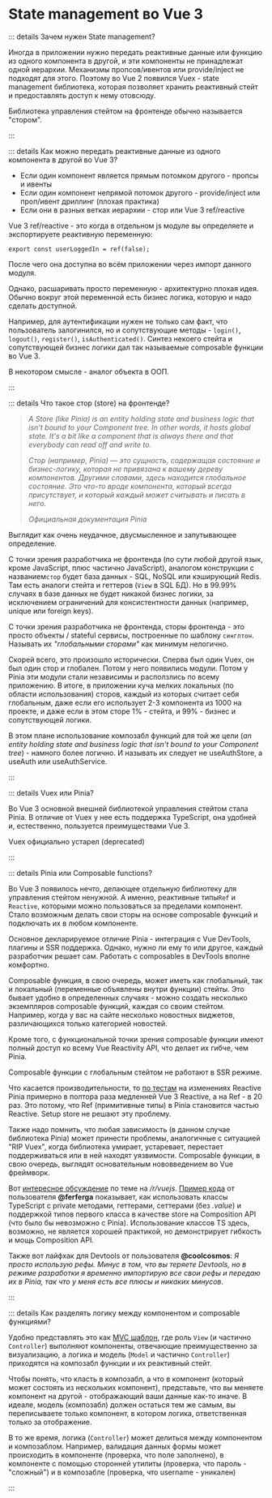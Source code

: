 <!-- TODO: -->

# State management во Vue 3

::: details Зачем нужен State management?

Иногда в приложении нужно передать реактивные данные или функцию из одного компонента в другой, и эти компоненты не принадлежат одной иерархии. Механизмы пропсов/ивентов или provide/inject не подходят для этого. Поэтому во Vue 2 появился Vuex - state management библиотека, которая позволяет хранить реактивный стейт и предоставлять доступ к нему отовсюду.

Библиотека управления стейтом на фронтенде обычно называется "стором".

:::

::: details Как можно передать реактивные данные из одного компонента в другой во Vue 3?

- Если один компонент является прямым потомком другого - пропсы и ивенты
- Если один компонент непрямой потомок другого - provide/inject или проп/ивент дриллинг (плохая практика)
- Если они в разных ветках иерархии - стор или Vue 3 ref/reactive

Vue 3 ref/reactive - это когда в отдельном js модуле вы определяете и экспортируете реактивную переменную:

```
export const userLoggedIn = ref(false);
```

После чего она доступна во всём приложении через импорт данного модуля.

Однако, расшаривать просто переменную - архитектурно плохая идея. Обычно вокруг этой переменной есть бизнес логика, которую и надо сделать доступной.

Например, для аутентификации нужен не только сам факт, что пользователь залогинился, но и сопутствующие методы - `login()`, `logout()`, `register()`, `isAuthenticated()`. Синтез некоего стейта и сопутствующей бизнес логики дал так называемые composable функции во Vue 3.

В некотором смысле - аналог объекта в ООП.

:::

::: details Что такое стор (store) на фронтенде?

> _A Store (like Pinia) is an entity holding state and business logic that isn't bound to your Component tree. In other words, it hosts global state. It's a bit like a component that is always there and that everybody can read off and write to._
>
> _Стор (например, Pinia) — это сущность, содержащая состояние и бизнес-логику, которая не привязана к вашему дереву компонентов. Другими словами, здесь находится глобальное состояние. Это что-то вроде компонента, который всегда присутствует, и который каждый может считывать и писать в него._
>
> _Официальная документация Pinia_

Выглядит как очень неудачное, двусмысленное и запутывающее определение.

С точки зрения разработчика не фронтенда (по сути любой другой язык, кроме JavaScript, плюс частично JavaScript), аналогом конструкции с названием`стор` будет база данных - SQL, NoSQL или кэширующий Redis. Там есть аналоги стейта и геттеров (`View` в SQL БД). Но в 99.99% случаях в базе данных не будет никакой бизнес логики, за исключением ограничений для консистентности данных (например, unique или foreign keys).

С точки зрения разработчика не фронтенда, сторы фронтенда - это просто объекты / stateful сервисы, построенные по шаблону `синглтон`. Называть их _"глобальными сторами"_ как минимум нелогично.

Скорей всего, это произошло исторически. Сперва был один Vuex, он был один стор и глобален. Потом у него появились модули. Потом у Pinia эти модули стали независимы и расползлись по всему приложению. В итоге, в приложении куча мелких локальных (по области использования) сторов, каждый из которых считает себя глобальным, даже если его использует 2-3 компонента из 1000 на проекте, и даже если в этом сторе 1% - стейта, и 99% - бизнес и сопутствующей логики.

В этом плане использование композабл функций для той же цели (_an entity holding state and business logic that isn't bound to your Component tree_) - намного более логично. И называть их следует не useAuthStore, а useAuth или useAuthService.

:::

::: details Vuex или Pinia?

Во Vue 3 основной внешней библиотекой управления стейтом стала Pinia. В отличие от Vuex у нее есть поддержка TypeScript, она удобней и, естественно, пользуется преимуществами Vue 3.

Vuex официально устарел (deprecated)

:::

::: details Pinia или Composable functions?

Во Vue 3 появилось нечто, делающее отдельную библиотеку для управления стейтом ненужной. А именно, реактивные типы`Ref` и `Reactive`, которыми можно пользоваться за пределами компонент. Стало возможным делать свои сторы на основе composable функций и подключать их в любом компоненте.

Основное декларируемое отличие Pinia - интеграция с Vue DevTools, плагины и SSR поддержка. Однако, нужно ли ему то или другое, каждый разработчик решает сам. Работать с composables в DevTools вполне комфортно.

Composable функция, в свою очередь, может иметь как глобальный, так и локальный (переменные объявлены внутри функции) стейты. Это бывает удобно в определенных случаях - можно создать несколько экземпляров composable функций, каждая со своим стейтом. Например, когда у вас на сайте несколько новостных виджетов, различающихся только категорией новостей.

Кроме того, с функциональной точки зрения composable функции имеют полный доступ ко всему Vue Reactivity API, что делает их гибче, чем Pinia.

Composable функции с глобальным стейтом не работают в SSR режиме.

Что касается производительности, то [по тестам](https://github.com/vuesence/pinia-vs-reactive) на изменениях Reactive Pinia примерно в полтора раза медленней Vue 3 Reactive, а на Ref - в 20 раз. Это потому, что Ref (примитивные типы) в Pinia становится частью Reactive. Setup store не решают эту проблему.

Также надо помнить, что любая зависимость (в данном случае библиотека Pinia) может принести проблемы, аналогичные с ситуацией "RIP Vuex", когда библиотека умирает, устаревает, перестает поддерживаться или в ней находят уязвимости. Composable функции, в свою очередь, выглядят основательным нововведением во Vue фреймворк.

Вот [интересное обсуждение](https://www.reddit.com/r/vuejs/comments/18fnilj/why_to_use_pinia_instead_of_global_refs/) по теме на */r/vuejs*. [Пример кода](https://github.com/jellyfin/jellyfin-vue/blob/master/frontend/src/store/clientSettings.ts#L98) от пользователя **@ferferga** показывает, как использовать классы TypeScript с private методами, геттерами, сеттерами (без *.value*) и поддержкой типов первого класса в качестве store на Composition API (что было бы невозможно с Pinia). Использование классов TS здесь, возможно, не является хорошей практикой, но демонстрирует гибкость и мощь Composition API.

Также вот лайфхак для Devtools от пользователя **@coolcosmos**: *Я просто использую рефы. Минус в том, что вы теряете Devtools, но в режиме разработки я временно импортирую все свои рефы и передаю их в Pinia, так что у меня есть все плюсы и никаких минусов*.

:::

::: details Как разделять логику между компонентом и composable функциями?

Удобно представлять это как [MVC шаблон](https://ru.wikipedia.org/wiki/Model-View-Controller), где роль `View` (и частично `Controller`) выполняют компоненты, отвечающие преимущественно за визуализацию, а логика и модель (`Model` и частично `Controller`) приходятся на композабл функции и их реактивный стейт.

Чтобы понять, что класть в композабл, а что в компонент (который может состоять из нескольких компонент), представьте, что вы меняете компонент на другой - отображающий ваши данные как-то иначе. В идеале, модель (композабл) должен остаться тем же самым, вы переписываете только компонент, в котором логика, ответственная только за отображение.

В то же время, логика (`Controller`) может делиться между компонентом и композаблом. Например, валидация данных формы может происходить в компоненте (проверка, что поле заполнено), в компоненте с помощью сторонней утилиты (проверка, что пароль - "сложный") и в композабле (проверка, что username - уникален)

:::
